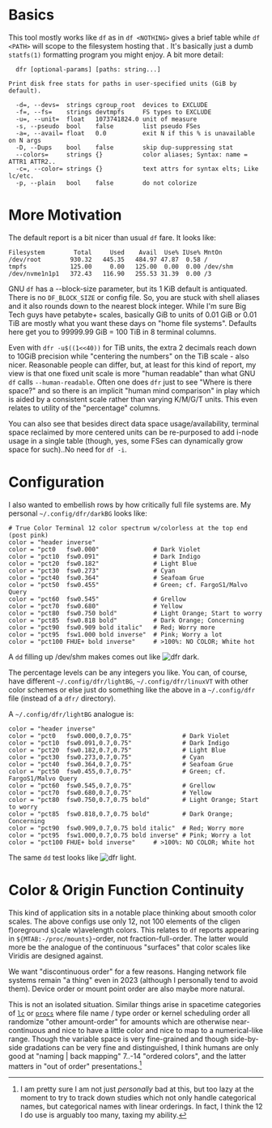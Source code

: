 Basics
======

This tool mostly works like `df` as in `df <NOTHING>` gives a brief table while
`df <PATH>` will scope to the filesystem hosting that <PATH>.  It's basically
just a dumb `statfs(1)` formatting program you might enjoy.  A bit more detail:
```
  dfr [optional-params] [paths: string...]

Print disk free stats for paths in user-specified units (GiB by default).

  -d=, --devs=  strings cgroup_root  devices to EXCLUDE
  -f=, --fs=    strings devtmpfs     FS types to EXCLUDE
  -u=, --unit=  float   1073741824.0 unit of measure
  -s, --pseudo  bool    false        list pseudo FSes
  -a=, --avail= float   0.0          exit N if this % is unavailable on N args
  -D, --Dups    bool    false        skip dup-suppressing stat
  --colors=     strings {}           color aliases; Syntax: name = ATTR1 ATTR2..
  -c=, --color= strings {}           text attrs for syntax elts; Like lc/etc.
  -p, --plain   bool    false        do not colorize
```

More Motivation
===============

The default report is a bit nicer than usual `df` fare.  It looks like:
```
Filesystem        Total     Used    Avail  Use% IUse% MntOn
/dev/root        930.32   445.35   484.97 47.87  0.58 /
tmpfs            125.00     0.00   125.00  0.00  0.00 /dev/shm
/dev/nvme1n1p1   372.43   116.90   255.53 31.39  0.00 /3
```
GNU `df` has a --block-size parameter, but its 1 KiB default is antiquated.
There is no `DF_BLOCK_SIZE` or config file.  So, you are stuck with shell
aliases and it also rounds down to the nearest block integer.  While I'm sure
Big Tech guys have petabyte+ scales, basically GiB to units of 0.01 GiB or
0.01 TiB are mostly what you want these days on "home file systems".  Defaults
here get you to 99999.99 GiB = 100 TiB in 8 terminal columns.

Even with `dfr -u$((1<<40))` for TiB units, the extra 2 decimals reach down to
10GiB precision while "centering the numbers" on the TiB scale - also nicer.
Reasonable people can differ, but, at least for this kind of report, my view is
that one fixed unit scale is more "human readable" than what GNU `df` calls
`--human-readable`.  Often one does `dfr` just to see "Where is there space?"
and so there is an implicit "human mind comparison" in play which is aided by
a consistent scale rather than varying K/M/G/T units.  This even relates to
utility of the "percentage" columns.

You can also see that besides direct data space usage/availability, terminal
space reclaimed by more centered units can be re-purposed to add i-node usage
in a single table (though, yes, some FSes can dynamically grow space for
such)..No need for `df -i`.

Configuration
=============

I also wanted to embellish rows by how critically full file systems are.  My
personal `~/.config/dfr/darkBG` looks like:
```
# True Color Terminal 12 color spectrum w/colorless at the top end (post pink)
color = "header inverse"
color = "pct0   fsw0.000"               # Dark Violet
color = "pct10  fsw0.091"               # Dark Indigo
color = "pct20  fsw0.182"               # Light Blue
color = "pct30  fsw0.273"               # Cyan
color = "pct40  fsw0.364"               # Seafoam Grue
color = "pct50  fsw0.455"               # Green; cf. FargoS1/Malvo Query
color = "pct60  fsw0.545"               # Grellow
color = "pct70  fsw0.680"               # Yellow
color = "pct80  fsw0.750 bold"          # Light Orange; Start to worry
color = "pct85  fsw0.818 bold"          # Dark Orange; Concerning
color = "pct90  fsw0.909 bold italic"   # Red; Worry more
color = "pct95  fsw1.000 bold inverse"  # Pink; Worry a lot
color = "pct100 FHUE+ bold inverse"     # >100%: NO COLOR; White hot
```
A `dd` filling up /dev/shm makes comes out like ![dfr dark](dfrDark.png).

The percentage levels can be any integers you like.  You can, of course, have
different `~/.config/dfr/lightBG`, `~/.config/dfr/linuxVT` with other color
schemes or else just do something like the above in a `~/.config/dfr` file
(instead of a `dfr/` directory).

A `~/.config/dfr/lightBG` analogue is:
```
color = "header inverse"
color = "pct0   fsw0.000,0.7,0.75"              # Dark Violet
color = "pct10  fsw0.091,0.7,0.75"              # Dark Indigo
color = "pct20  fsw0.182,0.7,0.75"              # Light Blue
color = "pct30  fsw0.273,0.7,0.75"              # Cyan
color = "pct40  fsw0.364,0.7,0.75"              # Seafoam Grue
color = "pct50  fsw0.455,0.7,0.75"              # Green; cf. FargoS1/Malvo Query
color = "pct60  fsw0.545,0.7,0.75"              # Grellow
color = "pct70  fsw0.680,0.7,0.75"              # Yellow
color = "pct80  fsw0.750,0.7,0.75 bold"         # Light Orange; Start to worry
color = "pct85  fsw0.818,0.7,0.75 bold"         # Dark Orange; Concerning
color = "pct90  fsw0.909,0.7,0.75 bold italic"  # Red; Worry more
color = "pct95  fsw1.000,0.7,0.75 bold inverse" # Pink; Worry a lot
color = "pct100 FHUE+ bold inverse"     # >100%: NO COLOR; White hot
```
The same `dd` test looks like ![dfr light](dfrLight.png).

Color & Origin Function Continuity
==================================
This kind of application sits in a notable place thinking about smooth color
scales.  The above configs use only 12, not 100 elements of the cligen
f)oreground s)cale w)avelength colors.  This relates to `df` reports appearing
in `${MTAB:-/proc/mounts}`-order, not fraction-full-order.  The latter would
more be the analogue of the continuous "surfaces" that color scales like Viridis
are designed against.

We want "discontinuous order" for a few reasons.  Hanging network file systems
remain "a thing" even in 2023 (although I personally tend to avoid them).
Device order or mount point order are also maybe more natural.

This is not an isolated situation.  Similar things arise in spacetime categories
of [`lc`](https://github.com/c-blake/lc) or
[`procs`](https://github.com/c-blake/procs) where file name / type order or
kernel scheduling order all randomize "other amount-order" for amounts which are
otherwise near-continuous and nice to have a little color and nice to map to a
numerical-like range.  Though the variable space is very fine-grained and though
side-by-side gradations can be very fine and distinguished, I think humans are
only good at "naming | back mapping" 7..-14 "ordered colors", and the latter
matters in "out of order" presentations.[^1]

[^1]: I am pretty sure I am not just *personally* bad at this, but too lazy at
the moment to try to track down studies which not only handle categorical names,
but categorical names with linear orderings.  In fact, I think the 12 I do use
is arguably too many, taxing my ability.
